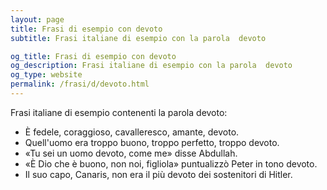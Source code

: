 ```yaml
---
layout: page
title: Frasi di esempio con devoto 
subtitle: Frasi italiane di esempio con la parola  devoto

og_title: Frasi di esempio con devoto 
og_description: Frasi italiane di esempio con la parola  devoto
og_type: website
permalink: /frasi/d/devoto.html
---
```


Frasi italiane di esempio contenenti la parola devoto:


- È fedele, coraggioso, cavalleresco, amante, devoto.
- Quell'uomo era troppo buono, troppo perfetto, troppo devoto.
- «Tu sei un uomo devoto, come me» disse Abdullah.
- «È Dio che è buono, non noi, figliola» puntualizzò Peter in tono devoto.
- Il suo capo, Canaris, non era il più devoto dei sostenitori di Hitler.
